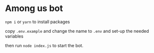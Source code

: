 # Among us bot
``npm i`` or ``yarn`` to install packages

copy ``.env.example`` and change the name to ``.env`` and set-up the needed variables

then run ``node index.js`` to start the bot.
